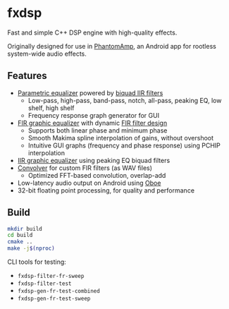 # fxdsp

Fast and simple C++ DSP engine with high-quality effects.

Originally designed for use in [PhantomAmp](https://www.patreon.com/posts/exclusive-audio-72949048), an Android app for rootless system-wide audio effects.

## Features

- [Parametric equalizer](effects/parametric_eq.cpp) powered by [biquad IIR filters](filters/biquad.cpp)
  - Low-pass, high-pass, band-pass, notch, all-pass, peaking EQ, low shelf, high shelf
  - Frequency response graph generator for GUI
- [FIR graphic equalizer](effects/graphic_eq_fir.cpp) with dynamic [FIR filter design](filters/fir_design.cpp)
  - Supports both linear phase and minimum phase
  - Smooth Makima spline interpolation of gains, without overshoot
  - Intuitive GUI graphs (frequency and phase response) using PCHIP interpolation
- [IIR graphic equalizer](effects/graphic_eq_iir.cpp) using peaking EQ biquad filters
- [Convolver](effects/convolver.cpp) for custom FIR filters (as WAV files)
  - Optimized FFT-based convolution, overlap-add
- Low-latency audio output on Android using [Oboe](sinks/oboe.cpp)
- 32-bit floating point processing, for quality and performance

## Build

```bash
mkdir build
cd build
cmake ..
make -j$(nproc)
```

CLI tools for testing:

- `fxdsp-filter-fr-sweep`
- `fxdsp-filter-test`
- `fxdsp-gen-fr-test-combined`
- `fxdsp-gen-fr-test-sweep`
